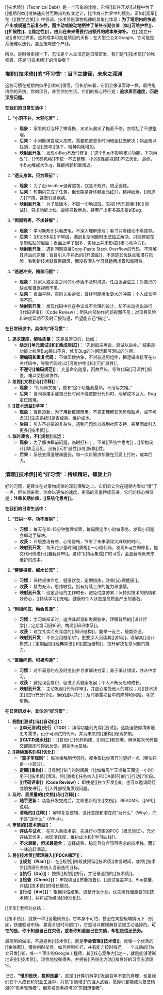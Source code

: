 [[技术债]]（Technical Debt）是一个形象的比喻，它将[[软件开发]]过程中为了[[短期利益]]或快速交付而做出的权宜之计，比作商业世界中的债务。正如[[吴军]]在《[[数学之美]]》中强调，技术债是事物规律的具象化体现：**为了短期内的快速产出或规避当前复杂性，而主动或被动地牺牲了某些长期价值（如[[可维护性]]、[[扩展性]]、[[稳定性]]），由此在未来需要付出额外的成本来弥补。** 在[[独立开发]]者的世界里，这种成本可能是项目的夭折；在大型企业如Google，它可能是系统难以迭代，甚至拖垮整个产线。

所以，是时候审视一下，无论是个人生活还是日常研发，我们是“[[技术债]]”的堆积者，还是“[[技术债]]”的清偿者？

### 堆积[[技术债]]的“坏习惯”：当下之捷径，未来之深渊

这些习惯在短期内似乎[[效率]]很高，但长期来看，它们会像滚雪球一样，最终拖垮你的系统、你的项目，甚至你的生活。它们的核心特征是：**追求表面速度，回避深层问题。**

**在我们的日常生活中：**

1.  **“小洞不补，大洞吃苦”：**
    *   **现象：** 家里的灯泡坏了懒得换，水龙头漏水了拖着不修，衣柜乱了不想整理。
    *   **后果：** 小问题演变成大故障，需要花费更多时间和金钱去解决；物品难以找到，生活[[效率]]低下，精神内耗增加。
    *   **映射到开发：** 发现小Bug不及时修复（“这个Bug不影响核心功能，下次再改”），[[代码风格]]不统一不去整理，小的[[性能瓶颈]]不去优化。最终，小Bug堆成大Bug，性能问题积重难返。

2.  **“透支身体，只为眼前”：**
    *   **现象：** 为了赶deadline通宵熬夜，饮食不规律，缺乏锻炼。
    *   **后果：** 短期内完成了任务，但长期是身体健康亮红灯，精神疲惫，[[创造力]]下降，甚至引发疾病。
    *   **映射到开发：** 为了赶版本，不顾一切地加班，忽视[[代码质量]]和[[测试]]，只求功能上线。最终导致倦怠，甚至产出更多高质量的Bug。

3.  **“囫囵吞枣，不求甚解”：**
    *   **现象：** 学习新知识只看皮毛，不深入理解原理；看书只看结论不看推导。
    *   **后果：** [[知识体系]]不牢固，遇到复杂问题时无法独立解决，只能停留在复制粘贴的层面；表面上学了很多，实际上并未形成[[核心竞争力]]。
    *   **映射到开发：** 遇到问题直接Copy-Paste Stack Overflow的代码，不理解其背后的原理；盲目引入不熟悉的[[开源库]]，不清楚其优缺点和潜在风险；看到新技术就盲目跟风，而没有深入学习其适用场景和局限性。

4.  **“逃避冲突，掩盖问题”：**
    *   **现象：** 对家人或朋友之间的小矛盾不及时沟通，任由误会滋生；对自己的缺点和错误视而不见。
    *   **后果：** 表面平静，实则关系紧张，最终可能爆发更大的冲突；个人成长停滞不前。
    *   **映射到开发：** 发现代码中存在争议或不合理的设计，却不主动提出进行[[代码评审]]（Code Review）；团队内部协作问题视而不见；对项目风险和进度延期不及时汇报沟通，希望能自己“搞定”。

**在日常研发中，具体的“坏习惯”：**

1.  **追求速度，牺牲质量：** 这是最常见的，比如：
    *   **缺乏[[单元测试]]和[[集成测试]]：** “先跑起来再说，测试以后补。” 结果是功能上线后Bug层出不穷，修复Bug的时间远超写测试的时间。
    *   **硬编码和重复代码：** 不做函数抽象，不封装通用组件，把逻辑直接写在业务代码中，导致代码难以[[可维护性]]和[[可扩展性]]。
    *   **不遵守[[编码规范]]：** 变量命名随意，函数巨长，导致代码[[可读性]]极差，难以交接和协作。
2.  **忽视[[文档]]与[[注释]]：**
    *   **现象：** “代码即文档”，或者“这个功能我最熟，不用写文档。”
    *   **后果：** 当同事接手或自己长时间不碰这部分代码时，理解成本巨大，Bug定位困难。
3.  **[[技术选型]]草率：**
    *   **现象：** 盲目追新，为了用新框架而用，不真正理解其优势和缺点，或不考虑其[[生态系统]]是否成熟、维护成本。
    *   **后果：** 引入不必要的复杂性，遇到问题难以找到社区支持，甚至因此引入更多[[技术债]]。
4.  **临时凑合，不[[规划]]长远：**
    *   **现象：** 为了解决眼前问题，临时打补丁，不做[[系统性思考]]；[[架构设计]]缺乏远见，没有[[可扩展性]]和[[解耦]]性。
    *   **后果：** 系统变得僵硬和脆弱，每一次新需求都像在豆腐上打桩，成本巨大。

### 清理[[技术债]]的“好习惯”：持续精进，螺旋上升

好的习惯，是建立在对事物规律的深刻理解之上。它们会让你在短期内看似“慢”了一点，但长期来看，你会以更快的速度、更高的质量持续前进。它们的核心特征是：**注重长期价值，[[系统化思考]]。**

**在我们的日常生活中：**

1.  **“日拱一卒，功不唐捐”：**
    *   **习惯：** 每天花10-15分钟整理桌面，每周固定半小时做家务，发现小问题立即动手解决。
    *   **收获：** 环境整洁有序，心情舒畅，节省了未来清理大麻烦的时间。
    *   **映射到开发：** 每天花少量时间[[重构]]一小段代码，发现Bug立即修复，提交代码前进行[[自我评审]]。这种“[[持续集成]]”的习惯，会显著降低未来维护的成本。

2.  **“健康投资，细水长流”：**
    *   **习惯：** 保持规律作息，健康饮食，定期锻炼，注重[[心理健康]]。
    *   **收获：** 精力充沛，思维敏捷，拥有持续工作的能力和激情。
    *   **映射到开发：** 设定合理的工作时长，避免过度劳累；保持对技术的热情和好奇心，[[持续学习]]充电。健康的个人状态是高质量产出的基石。

3.  **“刨根问底，融会贯通”：**
    *   **习惯：** 学习新知识时，追溯其起源和发展脉络，理解背后的[[设计哲学]]；定期复习旧知识，构建[[知识体系]]。
    *   **收获：** 建立扎实而有深度的[[知识结构]]，能举一反三，触类旁通。
    *   **映射到开发：** 不仅会用框架/库，更要深入阅读其[[源码]]，理解其[[设计模式]]；定期回顾[[经典算法]]和[[数据结构]]，提升解决复杂问题的能力。

4.  **“直面问题，积极沟通”：**
    *   **习惯：** 对不满意的点及时提出并寻求解决方案；勇于承认错误，并从中学习。
    *   **收获：** 避免误会累积，促进关系健康发展；个人不断反思和成长。
    *   **映射到开发：** 主动发起[[代码评审]]，并虚心接受他人的建议；对[[技术决策]]进行充分讨论，确保团队共识；及时暴露项目中的障碍和风险，寻求帮助。

**在日常研发中，具体的“好习惯”：**

1.  **拥抱[[测试]]与[[自动化]]：**
    *   **[[单元测试]]先行（TDD）：** 编写功能前先写[[测试]]。这能迫使你清晰地思考需求，设计可测试的代码，并为未来的[[重构]]保驾护航。
    *   **[[CI/CD流水线]]：** [[自动化]]代码构建、[[测试]]和部署。确保每次代码提交都能即时得到反馈，避免Bug蔓延。
2.  **[[持续重构]]与[[优化]]：**
    *   **“童子军规则”：** 每次接触到代码时，都争取比你离开时更好一点（哪怕只是一小部分）。
    *   **定期[[重构]]：** [[规划]]专门的时间段（比如每周半天或每天固定一小时）用于[[技术债]]清理。将[[重构]]任务纳入[[PDCA循环]]的“[[行动]]”阶段。
    *   **[[代码评审]]（Code Review）：** 即使是[[独立开发]]者，也可以邀请同行或朋友进行，引入外部视角发现问题。
3.  **及时、高质量的[[文档]]与[[注释]]：**
    *   **随手更新：** 功能开发完成后，立即更新相关[[文档]]、README、[[API]]说明。
    *   **清晰的[[注释]]：** 解释复杂逻辑、设计意图和潜在的“为什么”（Why），而不是“是什么”（What）。
4.  **审慎的[[技术选型]]：**
    *   **评估与试点：** 在引入新技术前，先进行小范围的POC（概念验证），充分评估其优劣、社区活跃度、维护成本和[[学习曲线]]。
    *   **不求最新，但求最适合：** 选择成熟、稳定且符合项目需求的技术栈，而非一味追赶潮流。
5.  **将[[技术债]]管理融入[[PDCA循环]]：**
    *   **[[规划（Plan）]]：** 在[[规划]]阶段就预留[[技术债]]修复时间，或将[[技术债]]清理任务纳入当前迭代目标。
    *   **[[执行（Do）]]：** 按照[[规划]]执行，并记录遇到的[[技术债]]。
    *   **[[检查（Check）]]：** 审视项目[[质量报告]]、[[测试覆盖率]]、Bug数量，评估[[技术债]]的增长情况。
    *   **[[行动（Act）]]：** 根据评估结果，调整开发计划，优先级处理重要的[[技术债]]，并将成功经验[[标准化]]。

[[吴军]]老师的总结：

[[技术债]]，就像一种[[金融债务]]，它本身不可怕，甚至在某些极端情况下（例如，快速验证市场、赢得关键时间窗口），它是可以被理解甚至被主动选择的。**可怕的是，你不知道自己在欠债，或者你知道自己在欠债，却拒绝偿还债务。**

最高明的做法，不是避免[[技术债]]，而是**学会管理[[技术债]]**。就像一个优秀的[[金融家]]，懂得何时举债，如何控制杠杆，并有能力按时偿还。一个成熟的[[独立开发]]者，或一个顶尖的Google工程师，其[[核心竞争力]]之一，就是能够清晰地识别[[技术债]]，理性地权衡得失，并拥有[[系统化方法]]和良好的习惯去清理它。

记住，**“慢即是快，稳即是赢”**。这是[[计算机科学]]发展百年不变的真理，也是我们在个人成长和职业生涯中，对抗“[[熵增]]”的强大武器。愿你们都能成为技艺精湛的“债务管理者”，而非被债务拖垮的“穷困潦倒者”。